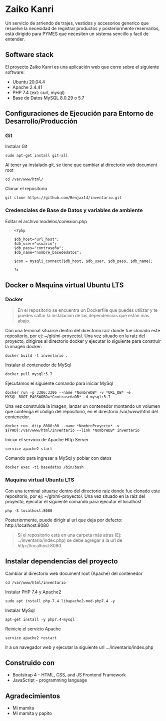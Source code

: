 # Zaiko Kanri

Un servicio de arriendo de trajes, vestidos y accesorios generico que resuelve la necesidad de registrar productos y posteriormente reservarlos, está dirigido para PYMES que necesiten un sistema sencillo y facil de entender.

## Software stack
El proyecto Zaiko Kanri es una aplicación web que corre sobre el siguiente software:

- Ubuntu 20.04.4
- Apache 2.4.41
- PHP 7.4 (ext: curl, mysql)
- Base de Datos MySQL 8.0.29 o 5.7

## Configuraciones de Ejecución para Entorno de Desarrollo/Producción

### Git

Instalar Git

`sudo apt-get install git-all`

Al tener ya instalado git, se tiene que cambiar al directorio web document root

`cd /var/www/html/`

Clonar el repositorio

`git clone https://github.com/Benjax14/inventario.git`

### Credenciales de Base de Datos y variables de ambiente

Editar el archivo modelos/conexion.php

```
    <?php

    $db_host="url_host"; 
    $db_user="usuario";
    $db_pass="contraseña";
    $db_name="nombre_basededatos";

    $con = mysqli_connect($db_host, $db_user, $db_pass, $db_name);

    ?>
```

## Docker o Maquina virtual Ubuntu LTS

### Docker

> En el repositorio se encuentra un Dockerfile que puedes utilizar y te puedes saltar la instalación de las dependencias que están más abajo.

Con una terminal situarse dentro del directorio raiz donde fue clonado este repositorio, por ej: ~/git/mi-proyecto/.
Una vez situado en la raiz del proyecto, dirigirse al directorio docker y ejecutar lo siguiente para construir la imagen docker:

`docker build -t inventario .`

Instalar el contenedor de MySql

`docker pull mysql:5.7`

Ejecutamos el siguiente comando para iniciar MySql

`docker run -p 3306:3306 --name *NombreDB* -v *URL_DB* -e MYSQL_ROOT_PASSWORD=*ContraseñaDB* -d mysql:5.7`

Una vez construida la imagen, lanzar un contenedor montando un volumen que contenga el código del repositorio, en el directorio /var/www/html del contenedor.

`docker run -dtip 8080:80 --name *NombreProyecto* -v ${PWD}:/var/www/html/inventario --link *NombreDB* inventario`

Iniciar el servicio de Apache Http Server

`service apache2 start`

Comando para ingresar a MySql y poblar con datos

`docker exec -ti basedatos /bin/bash`

### Maquina virtual Ubuntu LTS

Con una terminal situarse dentro del directorio raiz donde fue clonado este repositorio, por ej: ~/git/mi-proyecto/.
Una vez situado en la raiz del proyecto, ejecutar el siguiente comando para ejecutar el localhost

`php -S localhost:8080`

Posteriormente, puede dirigir al url que deja por defecto: http://localhost:8080

> Si el repositorio está en una carpeta más atras (Ej: ../inventario/index.php) se debe agregar a la url de http://localhost:8080

## Instalar dependencias del proyecto
Cambiar al directorio web document root (Apache) del contenedor

`cd /var/www/html/inventario`

Instalar PHP 7.4 y Apache2

`sudo apt install php-7.4 libapache2-mod-php7.4 -y`

Instalar MySql

`apt-get install -y php7.4-mysql`

Reinicie el servicio Apache

`service apache2 restart`

Ir a un navegador web y ejecutar la siguiente url .../inventario/index.php

## Construido con

- Bootstrap 4 - HTML, CSS, and JS Frontend Framework
- JavaScript - programming language

## Agradecimientos

- Mi mamita
- Mi mamita y papito
